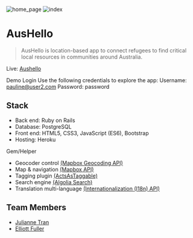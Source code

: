 ![home_page](https://user-images.githubusercontent.com/87069685/151294614-66c6d7d4-c865-49bf-adad-385554e07aba.png)
![index](https://user-images.githubusercontent.com/87069685/151294676-64790d52-4f47-406c-aad6-e122c2c7ac4f.png)


# AusHello

> AusHello is location-based app to connect refugees to find critical local resources in communities around Australia.

Live: [Aushello](https://www.aushello.com)

Demo Login
Use the following credentials to explore the app:
Username: pauline@user2.com
Password: password

## Stack

- Back end: Ruby on Rails
- Database: PostgreSQL
- Front end: HTML5, CSS3, JavaScript (ES6), Bootstrap
- Hosting: Heroku

Gem/Helper
- Geocoder control [(Mapbox Geocoding API)](https://docs.mapbox.com/mapbox-gl-js/example/mapbox-gl-geocoder/)
- Map & navigation [(Mapbox API)](https://docs.mapbox.com/api/overview/)
- Tagging plugin [(ActsAsTaggable)](https://github.com/mbleigh/acts-as-taggable-on)
- Search engine [(Algolia Search)](https://www.algolia.com/doc/)
- Translation multi-language [(Internationalization (I18n) API)](https://guides.rubyonrails.org/i18n.html)

## Team Members

- [Julianne Tran](https://github.com/juliannetran)
- [Elliott Fuller](https://github.com/zanon1101)

